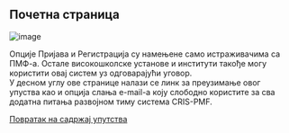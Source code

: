 ## Почетна страница

![image](https://user-images.githubusercontent.com/29538544/147342845-016e9780-d822-45b2-af8a-01c2c9231435.png)
 
Опције Пријава и Регистрација су намењене само истраживачима са ПМФ-а. Остале високошколске установе и институти такође могу користити овај систем уз одговарајући уговор.   
У десном углу ове странице налази се линк за преузимање овог упуства као и опција слања e-mail-а коју слободно користите за сва додатна питања развојном тиму система CRIS-PMF.


[Повратак на садржај упутства](uputstvo.md#садржај)
